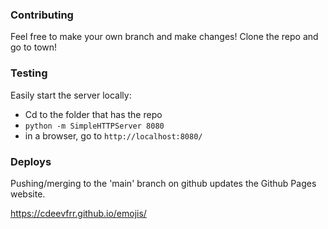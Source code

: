 
### Contributing
Feel free to make your own branch and make changes! Clone the repo and go to town! 

### Testing
Easily start the server locally:

- Cd to the folder that has the repo
- `python -m SimpleHTTPServer 8080`
- in a browser, go to `http://localhost:8080/`

### Deploys

Pushing/merging to the 'main' branch on github updates the Github Pages website.

https://cdeevfrr.github.io/emojis/

